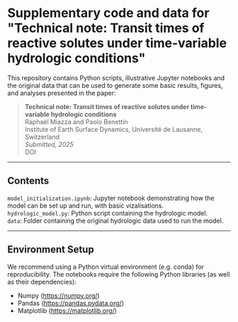 # Supplementary code and data for "Technical note: Transit times of reactive solutes under time-variable hydrologic conditions"

This repository contains Python scripts, illustrative Jupyter notebooks and the original data that can be used to generate some basic results, figures, and analyses presented in the paper:

> **Technical note: Transit times of reactive solutes under time-variable hydrologic conditions**  
> Raphaël Miazza and Paolo Benettin  
> Institute of Earth Surface Dynamics, Université de Lausanne, Switzerland  
> _Submitted, 2025_  
> DOI

---

## Contents

`model_initialization.ipynb`: Jupyter notebook demonstrating how the model can be set up and run, with basic vizalisations.  
`hydrologic_model.py`: Python script containing the hydrologic model.  
`data`: Folder containing the original hydrologic data used to run the model.

---

## Environment Setup

We recommend using a Python virtual environment (e.g. conda) for reproducibility. The notebooks require the following Python libraries (as well as their dependencies):
- Numpy (https://numpy.org/)
- Pandas (https://pandas.pydata.org/)
- Matplotlib (https://matplotlib.org/)
